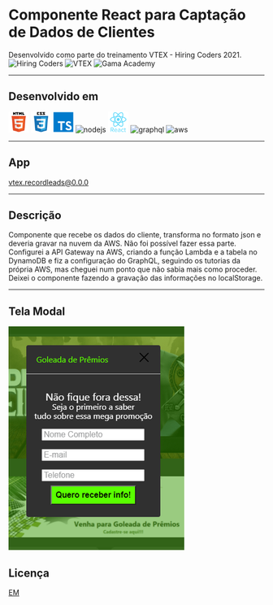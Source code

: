# Componente React para Captação de Dados de Clientes
Desenvolvido como parte do treinamento VTEX - Hiring Coders 2021.
<img src='https://hiringcoders-app.gama.academy/images/logo-sm.png' alt="Hiring Coders" width="auto" height="50" />  <img src='https://vtex.com/wp-content/themes/VTEXTheme/v2/images/base/vtex.svg' alt="VTEX" width="auto" height="50">  <img src='https://assets.website-files.com/5ff79f3ebebf6b12f6b7747f/5ffe04fc6284b7e90070d985_logo-gama-academy-p-500.png' alt="Gama Academy" width="auto" height="50">

***

## Desenvolvido em

<img src="https://raw.githubusercontent.com/devicons/devicon/master/icons/html5/html5-original-wordmark.svg" alt="html5" width="40" height="40"/>  <img src="https://raw.githubusercontent.com/devicons/devicon/master/icons/css3/css3-original-wordmark.svg" alt="css3" width="40" height="40"/>  <img src="https://raw.githubusercontent.com/devicons/devicon/master/icons/typescript/typescript-original.svg" alt="typescript" width="40" height="40"/>  <img src="https://upload.wikimedia.org/wikipedia/commons/d/d9/Node.js_logo.svg" alt="nodejs" width="40" height="40"/>  <img src="https://raw.githubusercontent.com/devicons/devicon/master/icons/react/react-original-wordmark.svg" alt="react" width="40" height="40"/>  <img src="https://www.vectorlogo.zone/logos/graphql/graphql-icon.svg" alt="graphql" width="40" height="40"/>  <img src="https://upload.wikimedia.org/wikipedia/commons/9/93/Amazon_Web_Services_Logo.svg" alt="aws" width="40" height="40"/>

***

## App
vtex.recordleads@0.0.0

***

## Descrição
Componente que recebe os dados do cliente, transforma no formato json e deveria gravar na nuvem da AWS. Não foi possível fazer essa parte.
Configurei a API Gateway na AWS, criando a função Lambda e a tabela no DynamoDB e fiz a configuração do GraphQL, seguindo os tutorias da própria AWS, mas cheguei num ponto que não sabia mais como proceder.
Deixei o componente fazendo a gravação das informações no localStorage.

***

## Tela Modal
<img src='./assets/screenshots/modal.png'/>

## Licença

[EM](https://github.com/edneymoita)